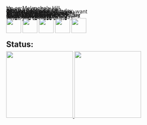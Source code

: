 <div style="line-height:1px;">Up on Melancholy Hill
<div style="line-height:5px;">There's a plastic tree</div>
<div style="line-height:1px;">Are you here with me?</div>
<div style="line-height:1px;">Just looking out on the day</div>
<div style="line-height:1px;">Of another dream</div>
<div>Well you can't get what you want</div>
<div>But you can get me</div>
<div>So let's set out to sea, love
<div>'Cause you are my medicine</div>
<div>When you're close to me</div>
<div>When you're close to me</div>
<div>So call in the submarines</div>
<div>'Round the world we'll go</div>
<div>Does anybody know, love</div>
<div>If we're looking out on the day
<div>Of another dream?</div>
<div>If you can't get what you want
<div>Then come with me</div>
<div>Up on Melancholy Hill</div>
<div>Sits a manatee</div>
<div>Just looking out for the day</div>
<div>When you're close to me</div>
<div>When you're close to me</div>
<div>When you're close to me</div>
  
<div class="imgs-display" style="display:row">
<img loading="lazy" src="https://cdn.jsdelivr.net/gh/devicons/devicon@latest/icons/dart/dart-original.svg" width="40" height="auto"/>
<img loading="lazy" src="https://cdn.jsdelivr.net/gh/devicons/devicon@latest/icons/flutter/flutter-original.svg" width="40" height="auto"/>
<img loading="lazy" src="https://cdn.jsdelivr.net/gh/devicons/devicon@latest/icons/python/python-original.svg" width="40" height="auto" />
<img loading="lazy" src="https://cdn.jsdelivr.net/gh/devicons/devicon@latest/icons/flask/flask-original.svg" width="40" height="auto" />
<img loading="lazy" src="https://cdn.jsdelivr.net/gh/devicons/devicon@latest/icons/mysql/mysql-original.svg" width="40" height="auto" />
</div>
</br>

## Status:
<div>
<a href="https://github.com/thliasc">
<img loading="lazy" height="180em" src="https://github-readme-stats.vercel.app/api/top-langs/?username=thliasc&layout=compact&langs_count=7&theme=dracula"/>
<img loading="lazy" height="180em" src="https://github-readme-stats.vercel.app/api?username=thliasc&show_icons=true&theme=dracula&include_all_commits=true&count_private=true"/>
</div>
